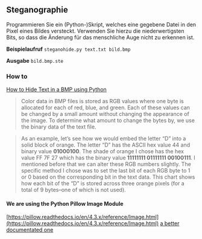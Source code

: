 ## Steganographie
Programmieren Sie ein (Python-)Skript, welches eine gegebene Datei in den Pixel eines Bildes versteckt. Verwenden Sie hierzu die niederwertigsten Bits, so dass die Änderung für das menschliche Auge nicht zu erkennen ist.

**Beispielaufruf**
`steganohide.py text.txt bild.bmp`

**Ausgabe**
`bild.bmp.ste`


### How to
[How to Hide Text in a BMP using Python](http://letstalkdata.com/2014/04/how-to-hide-text-in-a-bmp-using-python/)

> Color data in BMP files is stored as RGB values where one byte is allocated for each of red, blue, and green. Each of these values can be changed by a small amount without changing the appearance of the image. To determine what amount to change the bytes by, we use the binary data of the text file.

> As an example, let’s see how we would embed the letter “D” into a solid block of orange.
The letter “D” has the ASCII hex value 44 and binary value **01000100**.
The shade of orange I chose has the hex value FF 7F 27 which has the binary value **11111111 01111111 00100111**. I mentioned before that we can alter these RGB numbers slightly. The specific method I chose was to set the last bit of each RGB byte to 1 or 0 based on the corresponding bit in the text data. This chart shows how each bit of the “D” is stored across three orange pixels (for a total of 9 bytes–one of which is not used).


#### We are using the Python Pillow Image Module
[https://pillow.readthedocs.io/en/4.3.x/reference/Image.html](https://pillow.readthedocs.io/en/4.3.x/reference/Image.html)
[a better documentated one](http://effbot.org/imagingbook/image.htm)